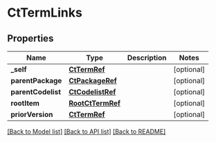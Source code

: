 # CtTermLinks

## Properties
Name | Type | Description | Notes
------------ | ------------- | ------------- | -------------
**_self** | [**CtTermRef**](CtTermRef.md) |  | [optional] 
**parentPackage** | [**CtPackageRef**](CtPackageRef.md) |  | [optional] 
**parentCodelist** | [**CtCodelistRef**](CtCodelistRef.md) |  | [optional] 
**rootItem** | [**RootCtTermRef**](RootCtTermRef.md) |  | [optional] 
**priorVersion** | [**CtTermRef**](CtTermRef.md) |  | [optional] 

[[Back to Model list]](../README.md#documentation-for-models) [[Back to API list]](../README.md#documentation-for-api-endpoints) [[Back to README]](../README.md)



